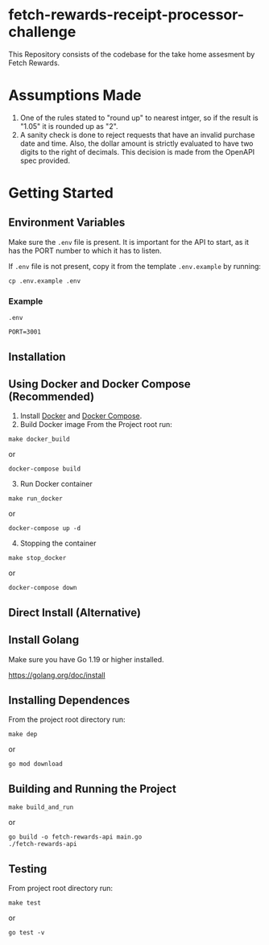 # fetch-rewards-receipt-processor-challenge

This Repository consists of the codebase for the take home assesment by Fetch Rewards.

# Assumptions Made
1. One of the rules stated to "round up" to nearest intger, so if the result is "1.05" it is rounded up as "2".
2. A sanity check is done to reject requests that have an invalid purchase date and time. Also, the dollar amount is strictly evaluated to have two digits to the right of decimals. This decision is made from the OpenAPI spec provided.

# Getting Started

## Environment Variables
Make sure the `.env` file is present. It is important for the API to start, as it has the PORT number to which it has to listen.

If `.env` file is not present, copy it from the template `.env.example` by running:
```
cp .env.example .env
```

### Example
`.env`
```
PORT=3001
```
## Installation

## Using Docker and Docker Compose (Recommended)
1. Install [Docker](https://docs.docker.com/engine/install/) and [Docker Compose](https://docs.docker.com/compose/install/).
2. Build Docker image 
From the Project root run:

```
make docker_build
```
or
```
docker-compose build
```
3. Run Docker container
```
make run_docker
```
or
```
docker-compose up -d
```

4. Stopping the container
```
make stop_docker
```
or
```
docker-compose down
```

## Direct Install (Alternative)
## Install Golang

Make sure you have Go 1.19 or higher installed.

https://golang.org/doc/install

## Installing Dependences
From the project root directory run:

```
make dep
```

or

```
go mod download
```

## Building and Running the Project

```
make build_and_run
```
or
```
go build -o fetch-rewards-api main.go
./fetch-rewards-api

```

## Testing
From project root directory run:

```
make test
```

or

```
go test -v
```